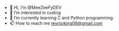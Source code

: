 - 👋 Hi, I’m @MeeZeeFyDEV
- 👀 I’m interested in coding
- 🌱 I’m currently learning C and Python programming. 
- 📫 How to reach me revrsoking06@gmail.com

<!---
MeeZeeFyDEV/MeeZeeFyDEV is a ✨ special ✨ repository because its `README.md` (this file) appears on your GitHub profile.
You can click the Preview link to take a look at your changes.
--->

